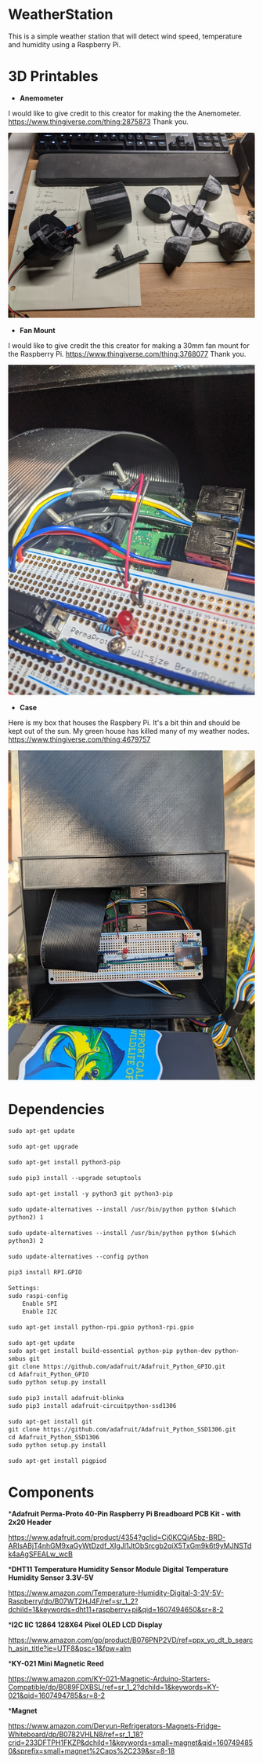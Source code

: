 # WeatherStation
This is a simple weather station that will detect wind speed, temperature and humidity using a Raspberry Pi. 

# 3D Printables

* __Anemometer__

I would like to give credit to this creator for making the the Anemometer. 
https://www.thingiverse.com/thing:2875873 
Thank you. 

![Anemometer](pictures/PXL_20201119_045906194.jpg)

* __Fan Mount__

I would like to give credit the this creator for making a 30mm fan mount for the Raspberry Pi. 
https://www.thingiverse.com/thing:3768077
Thank you. 

![Fan Mount](pictures/PXL_20201209_054719347.jpg)

* __Case__

Here is my box that houses the Raspbery Pi. It's a bit thin and should be kept out of the sun. My green house has killed many of my weather nodes. 
https://www.thingiverse.com/thing:4679757

![Case](pictures/PXL_20201208_230936668.jpg)


# Dependencies
```
sudo apt-get update

sudo apt-get upgrade

sudo apt-get install python3-pip

sudo pip3 install --upgrade setuptools

sudo apt-get install -y python3 git python3-pip

sudo update-alternatives --install /usr/bin/python python $(which python2) 1

sudo update-alternatives --install /usr/bin/python python $(which python3) 2

sudo update-alternatives --config python

pip3 install RPI.GPIO

Settings:
sudo raspi-config
    Enable SPI
    Enable I2C

sudo apt-get install python-rpi.gpio python3-rpi.gpio

sudo apt-get update
sudo apt-get install build-essential python-pip python-dev python-smbus git
git clone https://github.com/adafruit/Adafruit_Python_GPIO.git
cd Adafruit_Python_GPIO
sudo python setup.py install

sudo pip3 install adafruit-blinka
sudo pip3 install adafruit-circuitpython-ssd1306

sudo apt-get install git
git clone https://github.com/adafruit/Adafruit_Python_SSD1306.git
cd Adafruit_Python_SSD1306
sudo python setup.py install

sudo apt-get install pigpiod

```


# Components 

*__Adafruit Perma-Proto 40-Pin Raspberry Pi Breadboard PCB Kit - with 2x20 Header__

https://www.adafruit.com/product/4354?gclid=Cj0KCQiA5bz-BRD-ARIsABjT4nhGM9xaGyWtDzdf_XIgJl1JtObSrcgb2qiX5TxGm9k6t9yMJNSTdk4aAgSFEALw_wcB

*__DHT11 Temperature Humidity Sensor Module Digital Temperature Humidity Sensor 3.3V-5V__

https://www.amazon.com/Temperature-Humidity-Digital-3-3V-5V-Raspberry/dp/B07WT2HJ4F/ref=sr_1_2?dchild=1&keywords=dht11+raspberry+pi&qid=1607494650&sr=8-2

*__I2C IIC 12864 128X64 Pixel OLED LCD Display__

https://www.amazon.com/gp/product/B076PNP2VD/ref=ppx_yo_dt_b_search_asin_title?ie=UTF8&psc=1&fpw=alm


*__KY-021 Mini Magnetic Reed__

https://www.amazon.com/KY-021-Magnetic-Arduino-Starters-Compatible/dp/B089FDXBSL/ref=sr_1_2?dchild=1&keywords=KY-021&qid=1607494785&sr=8-2

*__Magnet__

https://www.amazon.com/Deryun-Refrigerators-Magnets-Fridge-Whiteboard/dp/B0782VHLN8/ref=sr_1_18?crid=233DFTPH1FKZP&dchild=1&keywords=small+magnet&qid=1607494850&sprefix=small+magnet%2Caps%2C239&sr=8-18
